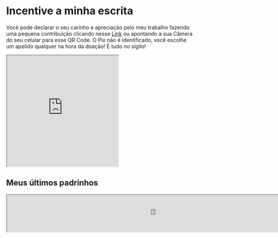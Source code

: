 
# Incentive a minha escrita

Você pode declarar o seu carinho e apreciação pelo meu trabalho fazendo uma pequena contribuição clicando nesse [Link](https://livepix.gg/feminivefanfics) ou apontando a sua Câmera do seu celular para esse QR Code. O Pix não é identificado, você escolhe um apelido qualquer na hora da doação! É tudo no sigilo! 

<iframe src="https://widget.livepix.gg/embed/d2bfbe37-a3ad-42da-91d2-1944b81e36f1" width="300" height="300" id="iframe1"></iframe>

## Meus últimos padrinhos

<iframe src="https://widget.livepix.gg/embed/3a928199-dead-4cee-99dd-8014bbcea334" width="800" height="100" id="iframe2"></iframe>
